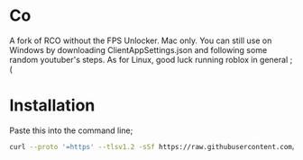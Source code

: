 # Co
A fork of RCO without the FPS Unlocker.
Mac only. You can still use on Windows by downloading ClientAppSettings.json and following some random youtuber's steps. As for Linux, good luck running roblox in general ;(

# Installation
Paste this into the command line;

```bash
curl --proto '=https' --tlsv1.2 -sSf https://raw.githubusercontent.com/coolpeter98/Rco/main/install.sh | sh
